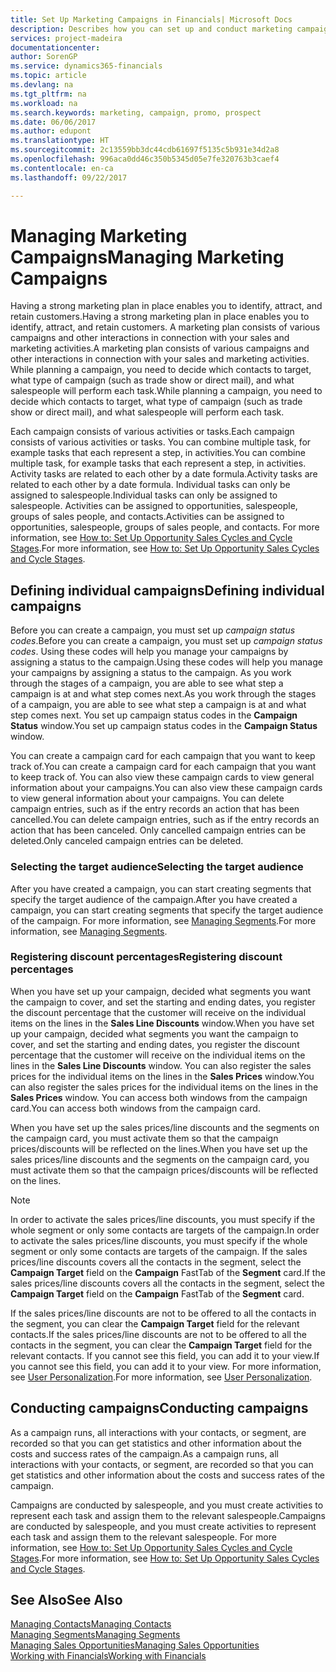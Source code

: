 ```yaml
---
title: Set Up Marketing Campaigns in Financials| Microsoft Docs
description: Describes how you can set up and conduct marketing campaigns in Dynamics 365 for Financials to help you identify and attract prospects and retain customers.
services: project-madeira
documentationcenter: 
author: SorenGP
ms.service: dynamics365-financials
ms.topic: article
ms.devlang: na
ms.tgt_pltfrm: na
ms.workload: na
ms.search.keywords: marketing, campaign, promo, prospect
ms.date: 06/06/2017
ms.author: edupont
ms.translationtype: HT
ms.sourcegitcommit: 2c13559bb3dc44cdb61697f5135c5b931e34d2a8
ms.openlocfilehash: 996aca0dd46c350b5345d05e7fe320763b3caef4
ms.contentlocale: en-ca
ms.lasthandoff: 09/22/2017

---
```

# <a name="managing-marketing-campaigns"></a><span data-ttu-id="f55e6-103">Managing Marketing Campaigns</span><span class="sxs-lookup"><span data-stu-id="f55e6-103">Managing Marketing Campaigns</span></span>
<span data-ttu-id="f55e6-104">Having a strong marketing plan in place enables you to identify, attract, and retain customers.</span><span class="sxs-lookup"><span data-stu-id="f55e6-104">Having a strong marketing plan in place enables you to identify, attract, and retain customers.</span></span> <span data-ttu-id="f55e6-105">A marketing plan consists of various campaigns and other interactions in connection with your sales and marketing activities.</span><span class="sxs-lookup"><span data-stu-id="f55e6-105">A marketing plan consists of various campaigns and other interactions in connection with your sales and marketing activities.</span></span> <span data-ttu-id="f55e6-106">While planning a campaign, you need to decide which contacts to target, what type of campaign (such as trade show or direct mail), and what salespeople will perform each task.</span><span class="sxs-lookup"><span data-stu-id="f55e6-106">While planning a campaign, you need to decide which contacts to target, what type of campaign (such as trade show or direct mail), and what salespeople will perform each task.</span></span>

<span data-ttu-id="f55e6-107">Each campaign consists of various activities or tasks.</span><span class="sxs-lookup"><span data-stu-id="f55e6-107">Each campaign consists of various activities or tasks.</span></span> <span data-ttu-id="f55e6-108">You can combine multiple task, for example tasks that each represent a step, in activities.</span><span class="sxs-lookup"><span data-stu-id="f55e6-108">You can combine multiple task, for example tasks that each represent a step, in activities.</span></span> <span data-ttu-id="f55e6-109">Activity tasks are related to each other by a date formula.</span><span class="sxs-lookup"><span data-stu-id="f55e6-109">Activity tasks are related to each other by a date formula.</span></span> <span data-ttu-id="f55e6-110">Individual tasks can only be assigned to salespeople.</span><span class="sxs-lookup"><span data-stu-id="f55e6-110">Individual tasks can only be assigned to salespeople.</span></span> <span data-ttu-id="f55e6-111">Activities can be assigned to opportunities, salespeople, groups of sales people, and contacts.</span><span class="sxs-lookup"><span data-stu-id="f55e6-111">Activities can be assigned to opportunities, salespeople, groups of sales people, and contacts.</span></span> <span data-ttu-id="f55e6-112">For more information, see [How to: Set Up Opportunity Sales Cycles and Cycle Stages](marketing-how-setup-opportunity-sales-cycles-stages.md).</span><span class="sxs-lookup"><span data-stu-id="f55e6-112">For more information, see [How to: Set Up Opportunity Sales Cycles and Cycle Stages](marketing-how-setup-opportunity-sales-cycles-stages.md).</span></span>

## <a name="defining-individual-campaigns"></a><span data-ttu-id="f55e6-113">Defining individual campaigns</span><span class="sxs-lookup"><span data-stu-id="f55e6-113">Defining individual campaigns</span></span>
<span data-ttu-id="f55e6-114">Before you can create a campaign, you must set up *campaign status codes*.</span><span class="sxs-lookup"><span data-stu-id="f55e6-114">Before you can create a campaign, you must set up *campaign status codes*.</span></span> <span data-ttu-id="f55e6-115">Using these codes will help you manage your campaigns by assigning a status to the campaign.</span><span class="sxs-lookup"><span data-stu-id="f55e6-115">Using these codes will help you manage your campaigns by assigning a status to the campaign.</span></span> <span data-ttu-id="f55e6-116">As you work through the stages of a campaign, you are able to see what step a campaign is at and what step comes next.</span><span class="sxs-lookup"><span data-stu-id="f55e6-116">As you work through the stages of a campaign, you are able to see what step a campaign is at and what step comes next.</span></span> <span data-ttu-id="f55e6-117">You set up campaign status codes in the **Campaign Status** window.</span><span class="sxs-lookup"><span data-stu-id="f55e6-117">You set up campaign status codes in the **Campaign Status** window.</span></span>

<span data-ttu-id="f55e6-118">You can create a campaign card for each campaign that you want to keep track of.</span><span class="sxs-lookup"><span data-stu-id="f55e6-118">You can create a campaign card for each campaign that you want to keep track of.</span></span> <span data-ttu-id="f55e6-119">You can also view these campaign cards to view general information about your campaigns.</span><span class="sxs-lookup"><span data-stu-id="f55e6-119">You can also view these campaign cards to view general information about your campaigns.</span></span>
<span data-ttu-id="f55e6-120">You can delete campaign entries, such as if the entry records an action that has been cancelled.</span><span class="sxs-lookup"><span data-stu-id="f55e6-120">You can delete campaign entries, such as if the entry records an action that has been canceled.</span></span> <span data-ttu-id="f55e6-121">Only cancelled campaign entries can be deleted.</span><span class="sxs-lookup"><span data-stu-id="f55e6-121">Only canceled campaign entries can be deleted.</span></span>

### <a name="selecting-the-target-audience"></a><span data-ttu-id="f55e6-122">Selecting the target audience</span><span class="sxs-lookup"><span data-stu-id="f55e6-122">Selecting the target audience</span></span>
<span data-ttu-id="f55e6-123">After you have created a campaign, you can start creating segments that specify the target audience of the campaign.</span><span class="sxs-lookup"><span data-stu-id="f55e6-123">After you have created a campaign, you can start creating segments that specify the target audience of the campaign.</span></span> <span data-ttu-id="f55e6-124">For more information, see [Managing Segments](marketing-segments.md).</span><span class="sxs-lookup"><span data-stu-id="f55e6-124">For more information, see [Managing Segments](marketing-segments.md).</span></span>

### <a name="registering-discount-percentages"></a><span data-ttu-id="f55e6-125">Registering discount percentages</span><span class="sxs-lookup"><span data-stu-id="f55e6-125">Registering discount percentages</span></span>
<span data-ttu-id="f55e6-126">When you have set up your campaign, decided what segments you want the campaign to cover, and set the starting and ending dates, you register the discount percentage that the customer will receive on the individual items on the lines in the **Sales Line Discounts** window.</span><span class="sxs-lookup"><span data-stu-id="f55e6-126">When you have set up your campaign, decided what segments you want the campaign to cover, and set the starting and ending dates, you register the discount percentage that the customer will receive on the individual items on the lines in the **Sales Line Discounts** window.</span></span> <span data-ttu-id="f55e6-127">You can also register the sales prices for the individual items on the lines in the **Sales Prices** window.</span><span class="sxs-lookup"><span data-stu-id="f55e6-127">You can also register the sales prices for the individual items on the lines in the **Sales Prices** window.</span></span> <span data-ttu-id="f55e6-128">You can access both windows from the campaign card.</span><span class="sxs-lookup"><span data-stu-id="f55e6-128">You can access both windows from the campaign card.</span></span>

 <span data-ttu-id="f55e6-129">When you have set up the sales prices/line discounts and the segments on the campaign card, you must activate them so that the campaign prices/discounts will be reflected on the lines.</span><span class="sxs-lookup"><span data-stu-id="f55e6-129">When you have set up the sales prices/line discounts and the segments on the campaign card, you must activate them so that the campaign prices/discounts will be reflected on the lines.</span></span>

> [!NOTE]  
>   <span data-ttu-id="f55e6-130">In order to activate the sales prices/line discounts, you must specify if the whole segment or only some contacts are targets of the campaign.</span><span class="sxs-lookup"><span data-stu-id="f55e6-130">In order to activate the sales prices/line discounts, you must specify if the whole segment or only some contacts are targets of the campaign.</span></span> <span data-ttu-id="f55e6-131">If the sales prices/line discounts covers all the contacts in the segment, select the **Campaign Target** field on the **Campaign** FastTab of the **Segment** card.</span><span class="sxs-lookup"><span data-stu-id="f55e6-131">If the sales prices/line discounts covers all the contacts in the segment, select the **Campaign Target** field on the **Campaign** FastTab of the **Segment** card.</span></span>

<span data-ttu-id="f55e6-132">If the sales prices/line discounts are not to be offered to all the contacts in the segment, you can clear the **Campaign Target** field for the relevant contacts.</span><span class="sxs-lookup"><span data-stu-id="f55e6-132">If the sales prices/line discounts are not to be offered to all the contacts in the segment, you can clear the **Campaign Target** field for the relevant contacts.</span></span> <span data-ttu-id="f55e6-133">If you cannot see this field, you can add it to your view.</span><span class="sxs-lookup"><span data-stu-id="f55e6-133">If you cannot see this field, you can add it to your view.</span></span> <span data-ttu-id="f55e6-134">For more information, see [User Personalization](ui-user-personalization.md).</span><span class="sxs-lookup"><span data-stu-id="f55e6-134">For more information, see [User Personalization](ui-user-personalization.md).</span></span>

## <a name="conducting-campaigns"></a><span data-ttu-id="f55e6-135">Conducting campaigns</span><span class="sxs-lookup"><span data-stu-id="f55e6-135">Conducting campaigns</span></span>
<span data-ttu-id="f55e6-136">As a campaign runs, all interactions with your contacts, or segment, are recorded so that you can get statistics and other information about the costs and success rates of the campaign.</span><span class="sxs-lookup"><span data-stu-id="f55e6-136">As a campaign runs, all interactions with your contacts, or segment, are recorded so that you can get statistics and other information about the costs and success rates of the campaign.</span></span>

<span data-ttu-id="f55e6-137">Campaigns are conducted by salespeople, and you must create activities to represent each task and assign them to the relevant salespeople.</span><span class="sxs-lookup"><span data-stu-id="f55e6-137">Campaigns are conducted by salespeople, and you must create activities to represent each task and assign them to the relevant salespeople.</span></span> <span data-ttu-id="f55e6-138">For more information, see [How to: Set Up Opportunity Sales Cycles and Cycle Stages](marketing-how-setup-opportunity-sales-cycles-stages.md).</span><span class="sxs-lookup"><span data-stu-id="f55e6-138">For more information, see [How to: Set Up Opportunity Sales Cycles and Cycle Stages](marketing-how-setup-opportunity-sales-cycles-stages.md).</span></span>

## <a name="see-also"></a><span data-ttu-id="f55e6-139">See Also</span><span class="sxs-lookup"><span data-stu-id="f55e6-139">See Also</span></span>
[<span data-ttu-id="f55e6-140">Managing Contacts</span><span class="sxs-lookup"><span data-stu-id="f55e6-140">Managing Contacts</span></span>](marketing-contacts.md)  
[<span data-ttu-id="f55e6-141">Managing Segments</span><span class="sxs-lookup"><span data-stu-id="f55e6-141">Managing Segments</span></span>](marketing-segments.md)  
[<span data-ttu-id="f55e6-142">Managing Sales Opportunities</span><span class="sxs-lookup"><span data-stu-id="f55e6-142">Managing Sales Opportunities</span></span>](marketing-manage-sales-opportunities.md)  
[<span data-ttu-id="f55e6-143">Working with Financials</span><span class="sxs-lookup"><span data-stu-id="f55e6-143">Working with Financials</span></span>](ui-work-product.md)  

